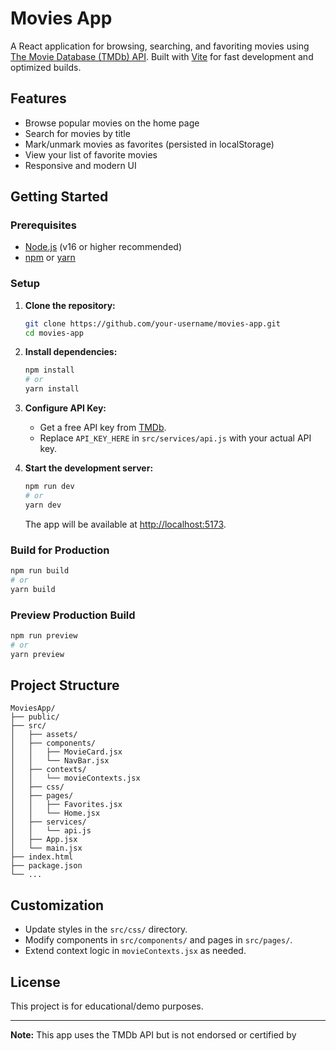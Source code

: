 # Movies App

A React application for browsing, searching, and favoriting movies using [The Movie Database (TMDb) API](https://www.themoviedb.org/documentation/api). Built with [Vite](https://vitejs.dev/) for fast development and optimized builds.

## Features

- Browse popular movies on the home page
- Search for movies by title
- Mark/unmark movies as favorites (persisted in localStorage)
- View your list of favorite movies
- Responsive and modern UI

## Getting Started

### Prerequisites

- [Node.js](https://nodejs.org/) (v16 or higher recommended)
- [npm](https://www.npmjs.com/) or [yarn](https://yarnpkg.com/)

### Setup

1. **Clone the repository:**
   ```sh
   git clone https://github.com/your-username/movies-app.git
   cd movies-app
   ```

2. **Install dependencies:**
   ```sh
   npm install
   # or
   yarn install
   ```

3. **Configure API Key:**
   - Get a free API key from [TMDb](https://www.themoviedb.org/settings/api).
   - Replace `API_KEY_HERE` in `src/services/api.js` with your actual API key.

4. **Start the development server:**
   ```sh
   npm run dev
   # or
   yarn dev
   ```

   The app will be available at [http://localhost:5173](http://localhost:5173).

### Build for Production

```sh
npm run build
# or
yarn build
```

### Preview Production Build

```sh
npm run preview
# or
yarn preview
```

## Project Structure

```
MoviesApp/
├── public/
├── src/
│   ├── assets/
│   ├── components/
│   │   ├── MovieCard.jsx
│   │   └── NavBar.jsx
│   ├── contexts/
│   │   └── movieContexts.jsx
│   ├── css/
│   ├── pages/
│   │   ├── Favorites.jsx
│   │   └── Home.jsx
│   ├── services/
│   │   └── api.js
│   ├── App.jsx
│   └── main.jsx
├── index.html
├── package.json
└── ...
```

## Customization

- Update styles in the `src/css/` directory.
- Modify components in `src/components/` and pages in `src/pages/`.
- Extend context logic in `movieContexts.jsx` as needed.

## License

This project is for educational/demo purposes.

---

**Note:** This app uses the TMDb API but is not endorsed or certified by